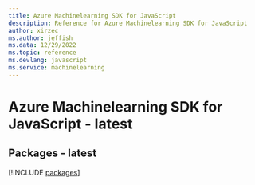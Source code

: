 ```yaml
---
title: Azure Machinelearning SDK for JavaScript
description: Reference for Azure Machinelearning SDK for JavaScript
author: xirzec
ms.author: jeffish
ms.data: 12/29/2022
ms.topic: reference
ms.devlang: javascript
ms.service: machinelearning
---
```

# Azure Machinelearning SDK for JavaScript - latest
## Packages - latest
[!INCLUDE [packages](machinelearning-index.md)]